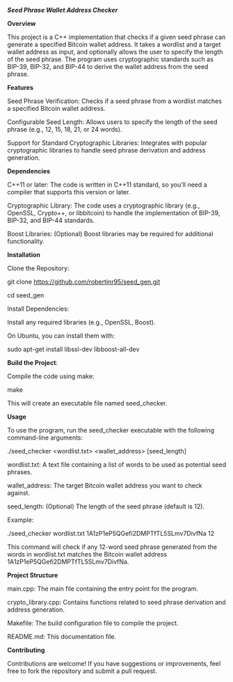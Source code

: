 **_Seed Phrase Wallet Address Checker_**

**Overview**

This project is a C++ implementation that checks if a given seed phrase can generate a specified Bitcoin wallet address. It takes a wordlist and a target wallet address as input, and optionally allows the user to specify the length of the seed phrase. The program uses cryptographic standards such as BIP-39, BIP-32, and BIP-44 to derive the wallet address from the seed phrase.

**Features**

Seed Phrase Verification: Checks if a seed phrase from a wordlist matches a specified Bitcoin wallet address.

Configurable Seed Length: Allows users to specify the length of the seed phrase (e.g., 12, 15, 18, 21, or 24 words).

Support for Standard Cryptographic Libraries: Integrates with popular cryptographic libraries to handle seed phrase derivation and address generation.

**Dependencies**

C++11 or later: The code is written in C++11 standard, so you'll need a compiler that supports this version or later.

Cryptographic Library: The code uses a cryptographic library (e.g., OpenSSL, Crypto++, or libbitcoin) to handle the implementation of BIP-39, BIP-32, and BIP-44 standards.

Boost Libraries: (Optional) Boost libraries may be required for additional functionality.

**Installation**

Clone the Repository:

git clone https://github.com/robertjnr95/seed_gen.git

cd seed_gen

Install Dependencies:

Install any required libraries (e.g., OpenSSL, Boost).

On Ubuntu, you can install them with:

sudo apt-get install libssl-dev libboost-all-dev

**Build the Project**:

Compile the code using make:

make

This will create an executable file named seed_checker.

**Usage**

To use the program, run the seed_checker executable with the following command-line arguments:

./seed_checker <wordlist.txt> <wallet_address> [seed_length]

wordlist.txt: A text file containing a list of words to be used as potential seed phrases.

wallet_address: The target Bitcoin wallet address you want to check against.

seed_length: (Optional) The length of the seed phrase (default is 12).

Example:

./seed_checker wordlist.txt 1A1zP1eP5QGefi2DMPTfTL5SLmv7DivfNa 12

This command will check if any 12-word seed phrase generated from the words in wordlist.txt matches the Bitcoin wallet address 1A1zP1eP5QGefi2DMPTfTL5SLmv7DivfNa.

**Project Structure**

main.cpp: The main file containing the entry point for the program.

crypto_library.cpp: Contains functions related to seed phrase derivation and address generation.

Makefile: The build configuration file to compile the project.

README.md: This documentation file.

**Contributing**

Contributions are welcome! If you have suggestions or improvements, feel free to fork the repository and submit a pull request.
